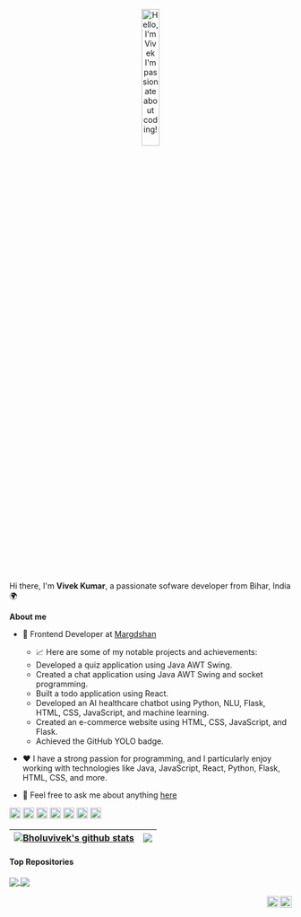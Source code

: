 <p align="center">
  <a href="YOUR_WEBSITE_URL">
    <img width="25%" alt="Hello, I'm Vivek I'm passionate about coding!" src="https://avatars.githubusercontent.com/u/102277762?s=400&u=141b8963803f46800af77b5fe2ccb0bfd3f28edd&v=4" />
  </a>
</p>

<br />

Hi there, I'm **Vivek Kumar**, a passionate sofware  developer from Bihar, India 🌍

**About me**

- 💼 Frontend Developer at [Margdshan](https://marg-darshan.com/)

  - 📈 Here are some of my notable projects and achievements:
  - Developed a quiz application using Java AWT Swing.
  - Created a chat application using Java AWT Swing and socket programming.
  - Built a todo application using React.
  - Developed an AI healthcare chatbot using Python, NLU, Flask, HTML, CSS, JavaScript, and machine learning.
  - Created an e-commerce website using HTML, CSS, JavaScript, and Flask.
  - Achieved the GitHub YOLO badge.

- ❤️ I have a strong passion for programming, and I particularly enjoy working with technologies like Java, JavaScript, React, Python, Flask, HTML, CSS, and more.


- 💬 Feel free to ask me about anything [here](https://github.com/Bholuvivek)

<code><img height="20" alt="java" src="https://icons8.com/icon/GPfHz0SM85FX/java"></code>
<code><img height="20" alt="javascript" src="https://icons8.com/icon/tGvHBPJaKqEd/javascript"></code>
<code><img height="20" alt="react" src="https://icons8.com/icon/123603/react-native"></code>
<code><img height="20" alt="html" src="https://icons8.com/icon/20909/html-5"></code>
<code><img height="20" alt="css" src="https://icons8.com/icon/g1UMGWyT4yZa/css"></code>
<code><img height="20" alt="python" src="https://icons8.com/icon/13441/python"></code>
<code><img height="20" alt="sql" src="https://icons8.com/icon/B3VgW5sZRz8U/sql"></code>
    

| <a href="https://github.com/Bholuvivek/github-readme-stats"><img align="center" src="https://github-readme-stats.vercel.app/api?username=Bholuvivek&show_icons=true&include_all_commits=true&theme=buefy&hide_border=true" alt="Bholuvivek's github stats" /></a> | <a href="https://github.com/Bholuvivek/github-readme-stats"><img align="center" src="https://github-readme-stats.vercel.app/api/top-langs/?username=BholuvivekkE&layout=compact&theme=buefy&hide_border=true" /></a> |
| ------------- | ------------- |

#### Top Repositories

<a href="https://github.com/Bholuvivej/SPFD">
  <img align="center" src="https://github-readme-stats.vercel.app/api/pin/?username=Boluvivek&repo=Java-Project&theme=buefy" />
</a>

<a href="https://github.com/Bholuvivek/React-Projects">
  <img align="center" src="Bholuvivekhttps://github-readme-stats.vercel.app/api/pin/?username=Bholuvivek&repo=SCS&theme=buefy" />
</a>

<br />
<br />

<a href="https://twitter.com/BholuVivek">
  <img align="right" alt="Vivek | Twitter" width="21px" src="https://icons8.com/icon/111057/x" />
</a>
<a href="https://www.linkedin.com/in/vivekbholu/">
  <img align="right" alt="Vivek Kumar |LinkedIn" width="20px" src="https://icons8.com/icon/13930/linkedin" />
</a>
